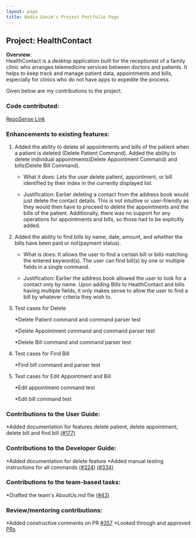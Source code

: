 ```yaml
---
layout: page
title: Wadia Ganim's Project Portfolio Page
---
```


## Project: HealthContact
**Overview**: <br>
HealthContact is a desktop application built for the receptionist of a family clinic who arranges telemedicine services between doctors and patients.
It helps to keep track and manage patient data, appointments and bills, especially for clinics who do not have apps to expedite the process.

Given below are my contributions to the project.


### Code contributed:
[RepoSense Link](https://nus-cs2103-ay2223s1.github.io/tp-dashboard/?search=wadia82&breakdown=true&sort=groupTitle&sortWithin=title&since=2022-09-16&timeframe=commit&mergegroup=&groupSelect=groupByRepos&checkedFileTypes=docs~functional-code~test-code~other&tabOpen=true&tabType=authorship&tabAuthor=guokweijie&tabRepo=AY2223S1-CS2103T-W08-1%2Ftp%5Bmaster%5D&authorshipIsMergeGroup=false&authorshipFileTypes=docs~functional-code~test-code&authorshipIsBinaryFileTypeChecked=false&authorshipIsIgnoredFilesChecked=false)


### Enhancements to existing features:
1. Added the ability to delete all appointments and bills of the patient when a patient is deleted (Delete Patient Command). 
   Added the ability to delete individual appointments(Delete Appointment Command) and bills(Delete Bill Command).

   * What it does: Lets the user delete patient, appointment, or bill identified by their index in the currently displayed list.

   * Justification: Earlier deleting a contact from the address book would just delete the contact details. This is not intuitive or user-friendly as they would then have to proceed to delete the appointments and the bills of the patient.
Additionally, there was no support for any operations for appointments and bills, so those had to be explicitly added.


2. Added the ability to find bills by name, date, amount, and whether the bills have been paid or not(payment status).

    * What is does: It allows the user to find a certain bill or bills matching the entered keyword(s). The user can find bill(s) by one or multiple fields in a single command. 

    * Justification: Earlier the address book allowed the user to look for a contact only by name. Upon adding Bills to HealthContact and bills having multiple fields,
it only makes sense to allow the user to find a bill by whatever criteria they wish to. 
   

3. Test cases for Delete
    
    *Delete Patient command and command parser test

    *Delete Appointment command and command parser test

    *Delete Bill command and command parser test


4. Test cases for Find Bill 

    *Find bill command and parser test


5. Test cases for Edit Appointment and Bill

    *Edit appointment command test

    *Edit bill command test


### Contributions to the User Guide:
*Added documentation for features delete patient, delete appointment, delete bill and find bill [(#177)](https://github.com/AY2223S1-CS2103T-W08-1/tp/pull/177)


### Contributions to the Developer Guide:
*Added documentation for delete feature 
*Added manual testing instructions for all commands [(#324)](https://github.com/AY2223S1-CS2103T-W08-1/tp/pull/324) [(#334)](https://github.com/AY2223S1-CS2103T-W08-1/tp/pull/334)


### Contributions to the team-based tasks:
*Drafted the team's AboutUs.md file [(#43)](https://github.com/AY2223S1-CS2103T-W08-1/tp/pull/43/files)


### Review/mentoring contributions:
*Added constructive comments on PR [#357](https://github.com/AY2223S1-CS2103T-W08-1/tp/pull/357)
*Looked through and approved [PRs](https://github.com/AY2223S1-CS2103T-W08-1/tp/pulls?q=is%3Apr+reviewed-by%3Awadia82)
